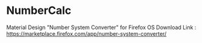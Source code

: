 # NumberCalc
Material Design "Number System Converter" for Firefox OS
Download Link : https://marketplace.firefox.com/app/number-system-converter/
